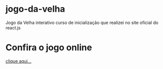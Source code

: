 # jogo-da-velha
 Jogo da Velha interativo
 curso de inicialização que realizei no site oficial do react.js
 
 
 # Confira o jogo online
 [clique aqui...](https://benhuur1.github.io/jogo-da-velha/)
